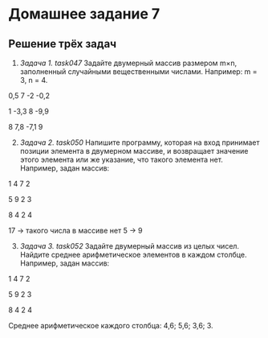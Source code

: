 # Домашнее задание 7

## Решение трёх задач

1. *Задача 1. task047* Задайте двумерный массив размером m×n, заполненный случайными вещественными числами. Например:
m = 3, n = 4.

0,5 7 -2 -0,2

1 -3,3 8 -9,9

8 7,8 -7,1 9

2. *Задача 2. task050* Напишите программу, которая на вход принимает позиции элемента в двумерном массиве, и возвращает значение этого элемента или же указание, что такого элемента нет. Например, задан массив:

1 4 7 2

5 9 2 3

8 4 2 4

17 -> такого числа в массиве нет
5 -> 9

3. *Задача 3. task052* Задайте двумерный массив из целых чисел. Найдите среднее арифметическое элементов в каждом столбце. Например, задан массив:

1 4 7 2

5 9 2 3

8 4 2 4

Среднее арифметическое каждого столбца: 4,6; 5,6; 3,6; 3.